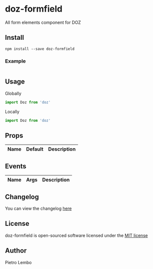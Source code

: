 # doz-formfield
All form elements component for DOZ

## Install
```
npm install --save doz-formfield
```


### Example
```javascript

```

## Usage

Globally
```javascript
import Doz from 'doz'

```

Locally
```javascript
import Doz from 'doz'

```

## Props
| Name | Default | Description |
| ---- | ------- | ----------- |

## Events

| Name | Args | Description |
| ---- | ------- | ----------- |

## Changelog
You can view the changelog <a target="_blank" href="https://github.com/[YOUR-GITHUB-SPACE]/[YOUR-REPOSITORY]/blob/master/CHANGELOG.md">here</a>

## License
doz-formfield is open-sourced software licensed under the <a target="_blank" href="http://opensource.org/licenses/MIT">MIT license</a>

## Author
Pietro Lembo